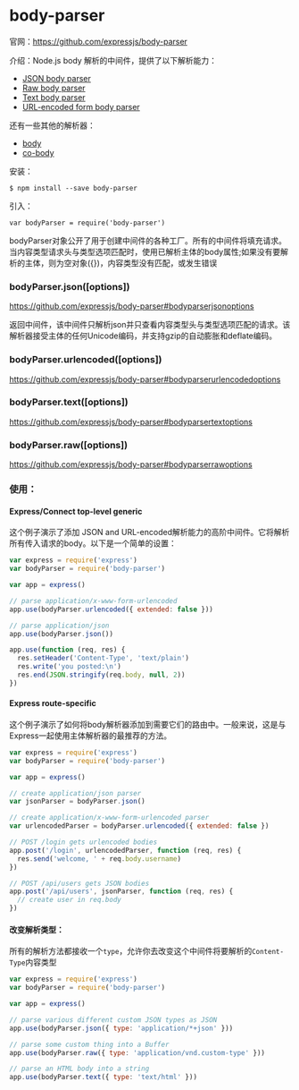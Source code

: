 # body-parser

官网：https://github.com/expressjs/body-parser

介绍：Node.js body 解析的中间件，提供了以下解析能力：

- [JSON body parser](https://github.com/expressjs/body-parser#bodyparserjsonoptions)
- [Raw body parser](https://github.com/expressjs/body-parser#bodyparserrawoptions)
- [Text body parser](https://github.com/expressjs/body-parser#bodyparsertextoptions)
- [URL-encoded form body parser](https://github.com/expressjs/body-parser#bodyparserurlencodedoptions)

还有一些其他的解析器：

- [body](https://www.npmjs.org/package/body#readme)
- [co-body](https://www.npmjs.org/package/co-body#readme)

安装：

```shell
$ npm install --save body-parser
```

引入：

```shell
var bodyParser = require('body-parser')
```

bodyParser对象公开了用于创建中间件的各种工厂。所有的中间件将填充请求。当内容类型请求头与类型选项匹配时，使用已解析主体的body属性;如果没有要解析的主体，则为空对象({})，内容类型没有匹配，或发生错误

### bodyParser.json([options])

https://github.com/expressjs/body-parser#bodyparserjsonoptions

返回中间件，该中间件只解析json并只查看内容类型头与类型选项匹配的请求。该解析器接受主体的任何Unicode编码，并支持gzip的自动膨胀和deflate编码。

### bodyParser.urlencoded([options])

https://github.com/expressjs/body-parser#bodyparserurlencodedoptions

### bodyParser.text([options])

https://github.com/expressjs/body-parser#bodyparsertextoptions

### bodyParser.raw([options])

https://github.com/expressjs/body-parser#bodyparserrawoptions



### 使用：

#### Express/Connect top-level generic

这个例子演示了添加 JSON and URL-encoded解析能力的高阶中间件。它将解析所有传入请求的body。以下是一个简单的设置：

```js
var express = require('express')
var bodyParser = require('body-parser')

var app = express()

// parse application/x-www-form-urlencoded
app.use(bodyParser.urlencoded({ extended: false }))

// parse application/json
app.use(bodyParser.json())

app.use(function (req, res) {
  res.setHeader('Content-Type', 'text/plain')
  res.write('you posted:\n')
  res.end(JSON.stringify(req.body, null, 2))
})
```

#### Express route-specific

这个例子演示了如何将body解析器添加到需要它们的路由中。一般来说，这是与Express一起使用主体解析器的最推荐的方法。

```js
var express = require('express')
var bodyParser = require('body-parser')

var app = express()

// create application/json parser
var jsonParser = bodyParser.json()

// create application/x-www-form-urlencoded parser
var urlencodedParser = bodyParser.urlencoded({ extended: false })

// POST /login gets urlencoded bodies
app.post('/login', urlencodedParser, function (req, res) {
  res.send('welcome, ' + req.body.username)
})

// POST /api/users gets JSON bodies
app.post('/api/users', jsonParser, function (req, res) {
  // create user in req.body
})
```



#### 改变解析类型：

所有的解析方法都接收一个`type`，允许你去改变这个中间件将要解析的`Content-Type`内容类型

```js
var express = require('express')
var bodyParser = require('body-parser')

var app = express()

// parse various different custom JSON types as JSON
app.use(bodyParser.json({ type: 'application/*+json' }))

// parse some custom thing into a Buffer
app.use(bodyParser.raw({ type: 'application/vnd.custom-type' }))

// parse an HTML body into a string
app.use(bodyParser.text({ type: 'text/html' }))
```

